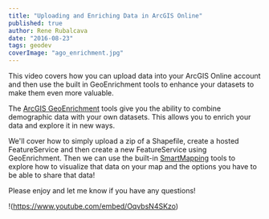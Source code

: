 ```yaml
---
title: "Uploading and Enriching Data in ArcGIS Online"
published: true
author: Rene Rubalcava
date: "2016-08-23"
tags: geodev
coverImage: "ago_enrichment.jpg"
---
```


This video covers how you can upload data into your ArcGIS Online account and then use the built in GeoEnrichment tools to enhance your datasets to make them even more valuable.

The [ArcGIS GeoEnrichment](https://developers.arcgis.com/features/geo-enrichment/) tools give you the ability to combine demographic data with your own datasets. This allows you to enrich your data and explore it in new ways.

We'll cover how to simply upload a zip of a Shapefile, create a hosted FeatureService and then create a new FeatureService using GeoEnrichment. Then we can use the built-in [SmartMapping](http://www.esri.com/software/arcgis/smart-mapping) tools to explore how to visualize that data on your map and the options you have to be able to share that data!

Please enjoy and let me know if you have any questions!

!(https://www.youtube.com/embed/OqvbsN4SKzo)
